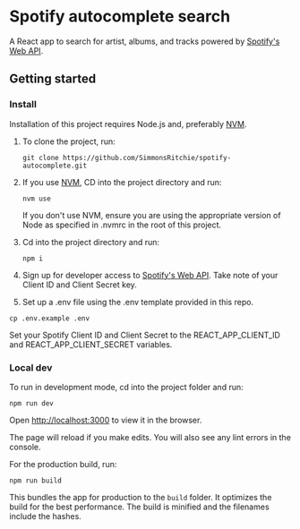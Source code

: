 # Spotify autocomplete search

A React app to search for artist, albums, and tracks powered by [Spotify's Web API](https://developer.spotify.com/documentation/web-api/).

## Getting started

### Install

Installation of this project requires Node.js and, preferably [NVM](https://github.com/nvm-sh).

1. To clone the project, run:

   `git clone https://github.com/SimmonsRitchie/spotify-autocomplete.git`

2. If you use [NVM](https://github.com/nvm-sh), CD into the project directory and run:

   `nvm use`

   If you don't use NVM, ensure you are using the appropriate version of Node as specified in .nvmrc in the root of this project.

3. Cd into the project directory and run:

   `npm i`

4. Sign up for developer access to [Spotify's Web API](https://developer.spotify.com/documentation/web-api/). Take note of your Client ID and Client Secret key.

5. Set up a .env file using the .env template provided in this repo.

`cp .env.example .env`

Set your Spotify Client ID and Client Secret to the REACT_APP_CLIENT_ID and REACT_APP_CLIENT_SECRET variables.

### Local dev

To run in development mode, cd into the project folder and run:

`npm run dev`

Open [http://localhost:3000](http://localhost:3000) to view it in the browser.

The page will reload if you make edits. You will also see any lint errors in the console.

For the production build, run:

`npm run build`

This bundles the app for production to the `build` folder. It optimizes the build for the best performance. The build is minified and the filenames include the hashes.
